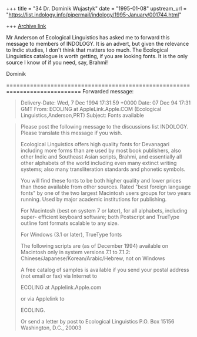 +++
title = "34 Dr. Dominik Wujastyk"
date = "1995-01-08"
upstream_url = "https://list.indology.info/pipermail/indology/1995-January/001744.html"

+++
[Archive link](https://list.indology.info/pipermail/indology/1995-January/001744.html)

Mr Anderson of Ecological Linguistics has asked me to forward this
message to members of INDOLOGY.  It is an advert, but given the
relevance to Indic studies, I don't think that matters too much.
The Ecological Linguistics catalogue is worth getting, if you are
looking fonts.  It is the only source I know of if you need, say,
Brahmi!

Dominik

============================================================================
Forwarded message:
> Delivery-Date: Wed, 7 Dec 1994 17:31:59 +0000
> Date: 07 Dec 94 17:31 GMT
> From: ECOLING at AppleLink.Apple.COM (Ecological Linguistics,Anderson,PRT)
> Subject: Fonts available

> Please post the following message to the discussions list INDOLOGY.
> Please translate this message if you wish.
>  
> Ecological Linguistics offers high quality fonts for Devanagari including more
> forms than are used by most book publishers, also other Indic and Southeast
> Asian scripts, Brahmi, and essentially all other alphabets of the world
> including even many extinct writing systems; also many transliteration
> standards and phonetic symbols.
>  
> You will find these fonts to be both higher quality and lower prices than those
> available from other sources.  Rated "best foreign language fonts" by one of
> the two largest Macintosh users groups for two years running.  Used by major
> academic institutions for publishing.
>  
> For Macintosh (best on system 7 or later), for all alphabets, including super-
> efficient keyboard software; both Postscript and TrueType outline font formats
> scalable to any size.
>  
> For Windows (3.1 or later), TrueType fonts
>  
> The following scripts are (as of December 1994) available on Macintosh only in
> system versions 7.1 to 7.1.2: Chinese/Japanese/Korean/Arabic/Hebrew, not on
> Windows
>  
> A free catalog of samples is available if you send your postal address (not
> email or fax) via Internet to
>  
> ECOLING at Applelink.Apple.com
>  
> or via Applelink to
>  
> ECOLING.
>  
> Or send a letter by post to
> Ecological Linguistics
> P.O. Box 15156
> Washington, D.C., 20003






